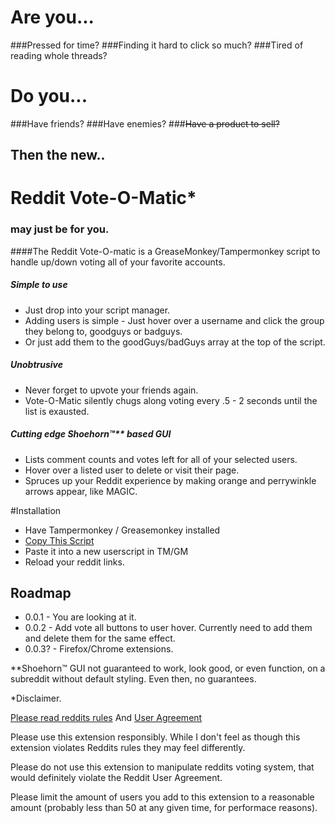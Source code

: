 # Are you...
###Pressed for time?
###Finding it hard to click so much?
###Tired of reading whole threads?

# Do you...
###Have friends?
###Have enemies?
###~~Have a product to sell?~~

## Then the new..
# Reddit Vote-O-Matic*
### may just be for you.

####The Reddit Vote-O-matic is a GreaseMonkey/Tampermonkey script to handle up/down voting all of your favorite accounts.

##### Simple to use
* Just drop into your script manager.
* Adding users is simple - Just hover over a username and click the group they belong to, goodguys or badguys.
* Or just add them to the goodGuys/badGuys array at the top of the script.

##### Unobtrusive
* Never forget to upvote your friends again.
* Vote-O-Matic silently chugs along voting every .5 - 2 seconds until the list is exausted.

##### Cutting edge Shoehorn™** based GUI
* Lists comment counts and votes left for all of your selected users.
* Hover over a listed user to delete or visit their page.
* Spruces up your Reddit experience by making orange and perrywinkle arrows appear, like MAGIC.

#Installation
* Have Tampermonkey / Greasemonkey installed
* [Copy This Script](https://raw.githubusercontent.com/PaperElectron/Vote-O-Matic/master/vote-o-matic.js)
* Paste it into a new userscript in TM/GM
* Reload your reddit links. 

## Roadmap
* 0.0.1 - You are looking at it.
* 0.0.2 - Add vote all buttons to user hover. Currently need to add them and delete them for the same effect.
* 0.0.3? - Firefox/Chrome extensions.

**Shoehorn™ GUI not guaranteed to work, look good, or even function, on a subreddit without default styling.
Even then, no guarantees.

*Disclaimer.

[Please read reddits rules](http://www.reddit.com/rules) And [User Agreement](http://www.reddit.com/help/useragreement)

Please use this extension responsibly. While I don't feel as though this extension violates Reddits rules they may feel differently.

Please do not use this extension to manipulate reddits voting system, that would definitely violate
the Reddit User Agreement.

Please limit the amount of users you add to this extension to a reasonable amount
(probably less than 50 at any given time, for performace reasons).
